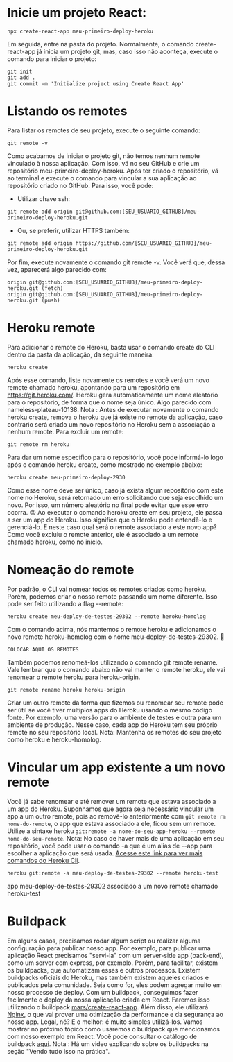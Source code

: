 # Inicie um projeto React:

```
npx create-react-app meu-primeiro-deploy-heroku
```

Em seguida, entre na pasta do projeto. Normalmente, o comando create-react-app já inicia um projeto git, mas, caso isso não aconteça, execute o comando para iniciar o projeto:

```
git init
git add .
git commit -m 'Initialize project using Create React App'
```

# Listando os remotes

Para listar os remotes de seu projeto, execute o seguinte comando:

```
git remote -v
```

Como acabamos de iniciar o projeto git, não temos nenhum remote vinculado à nossa aplicação. Com isso, vá no seu GitHub e crie um repositório meu-primeiro-deploy-heroku.
Após ter criado o repositório, vá ao terminal e execute o comando para vincular a sua aplicação ao repositório criado no GitHub. Para isso, você pode:
- Utilizar chave ssh:
  
```
git remote add origin git@github.com:[SEU_USUARIO_GITHUB]/meu-primeiro-deploy-heroku.git
```

- Ou, se preferir, utilizar HTTPS também:

```
git remote add origin https://github.com/[SEU_USUARIO_GITHUB]/meu-primeiro-deploy-heroku.git
```

Por fim, execute novamente o comando git remote -v. Você verá que, dessa vez, aparecerá algo parecido com:

```
origin git@github.com:[SEU_USUARIO_GITHUB]/meu-primeiro-deploy-heroku.git (fetch)
origin git@github.com:[SEU_USUARIO_GITHUB]/meu-primeiro-deploy-heroku.git (push)
```

# Heroku remote

Para adicionar o remote do Heroku, basta usar o comando create do CLI dentro da pasta da aplicação, da seguinte maneira:

```
heroku create
```

Após esse comando, liste novamente os remotes e você verá um novo remote chamado heroku, apontando para um repositório em https://git.heroku.com/.
Heroku gera automaticamente um nome aleatório para o repositório, de forma que o nome seja único. Algo parecido com nameless-plateau-10138.
Nota : Antes de executar novamente o comando heroku create, remova o heroku que já existe no remote da aplicação, caso contrário será criado um novo repositório no Heroku sem a associação a nenhum remote. Para excluir um remote:

```
git remote rm heroku
```

Para dar um nome específico para o repositório, você pode informá-lo logo após o comando heroku create, como mostrado no exemplo abaixo:

```
heroku create meu-primeiro-deploy-2930
```

Como esse nome deve ser único, caso já exista algum repositório com este nome no Heroku, será retornado um erro solicitando que seja escolhido um novo. Por isso, um número aleatório no final pode evitar que esse erro ocorra. 😉
Ao executar o comando heroku create em seu projeto, ele passa a ser um app do Heroku. Isso significa que o Heroku pode entendê-lo e gerenciá-lo. E neste caso qual será o remote associado a este novo app? Como você excluiu o remote anterior, ele é associado a um remote chamado heroku, como no início.

# Nomeação do remote

Por padrão, o CLI vai nomear todos os remotes criados como heroku. Porém, podemos criar o nosso remote passando um nome diferente. Isso pode ser feito utilizando a flag --remote:

```
heroku create meu-deploy-de-testes-29302 --remote heroku-homolog
```

Com o comando acima, nós mantemos o remote heroku e adicionamos o novo remote heroku-homolog com o nome meu-deploy-de-testes-29302. 🙂

```
COLOCAR AQUI OS REMOTES
```

Também podemos renomeá-los utilizando o comando git remote rename. Vale lembrar que o comando abaixo não vai manter o remote heroku, ele vai renomear o remote heroku para heroku-origin.

```
git remote rename heroku heroku-origin
```

Criar um outro remote da forma que fizemos ou renomear seu remote pode ser útil se você tiver múltiplos apps do Heroku usando o mesmo código fonte. Por exemplo, uma versão para o ambiente de testes e outra para um ambiente de produção. Nesse caso, cada app do Heroku tem seu próprio remote no seu repositório local.
Nota: Mantenha os remotes do seu projeto como heroku e heroku-homolog.

# Vincular um app existente a um novo remote

Você já sabe renomear e até remover um remote que estava associado a um app do Heroku. Suponhamos que agora seja necessário vincular um app a um outro remote, pois ao removê-lo anteriormente com `git remote rm nome-do-remote`, o app que estava associado a ele, ficou sem um remote.
Utilize a sintaxe heroku `git:remote -a nome-do-seu-app-heroku --remote nome-do-seu-remote`.
Nota: No caso de haver mais de uma aplicação em seu repositório, você pode usar o comando -a que é um alias de --app para escolher a aplicação que será usada. [Acesse este link para ver mais comandos do Heroku Cli]().

```
heroku git:remote -a meu-deploy-de-testes-29302 --remote heroku-test
```

app meu-deploy-de-testes-29302 associado a um novo remote chamado heroku-test

# Buildpack

Em alguns casos, precisamos rodar algum script ou realizar alguma configuração para publicar nosso app. Por exemplo, para publicar uma aplicação React precisamos "servi-la" com um server-side app (back-end), como um server com express, por exemplo.
Porém, para facilitar, existem os buildpacks, que automatizam esses e outros processos. Existem buildpacks oficiais do Heroku, mas também existem aqueles criados e publicados pela comunidade. Seja como for, eles podem agregar muito em nosso processo de deploy.
Com um buildpack, conseguimos fazer facilmente o deploy da nossa aplicação criada em React. Faremos isso utilizando o buildpack [mars/create-react-app](https://github.com/mars/create-react-app-buildpack#usage). Além disso, ele utilizará [Nginx](https://nginx.org/en/), o que vai prover uma otimização da performance e da segurança ao nosso app.
Legal, né? E o melhor: é muito simples utilizá-los.
Vamos mostrar no próximo tópico como usaremos o buildpack que mencionamos com nosso exemplo em React.
Você pode consultar o catálogo de buildpack [aqui](https://elements.heroku.com/buildpacks).
Nota : Há um video explicando sobre os buildpacks na seção "Vendo tudo isso na prática".


